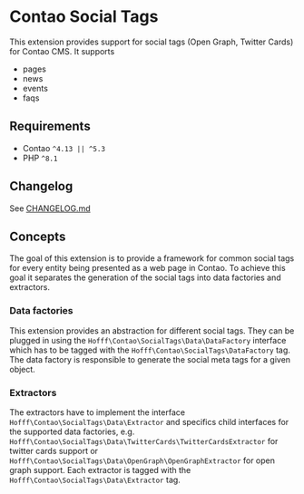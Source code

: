 
# Contao Social Tags

This extension provides support for social tags (Open Graph, Twitter Cards) for Contao CMS. It supports

- pages
- news
- events
- faqs

## Requirements

- Contao `^4.13 || ^5.3`
- PHP `^8.1`

## Changelog

See [CHANGELOG.md](CHANGELOG.md)

## Concepts

The goal of this extension is to provide a framework for common social tags for every entity being presented as a 
web page in Contao. To achieve this goal it separates the generation of the social tags into data factories and 
extractors.

### Data factories

This extension provides an abstraction for different social tags. They can be plugged in using the 
`Hofff\Contao\SocialTags\Data\DataFactory` interface which has to be tagged with the 
`Hofff\Contao\SocialTags\DataFactory` tag. The data factory is responsible to generate the social meta tags for a 
given object.

### Extractors

The extractors have to implement the interface `Hofff\Contao\SocialTags\Data\Extractor` and specifics child interfaces
for the supported data factories, e.g. `Hofff\Contao\SocialTags\Data\TwitterCards\TwitterCardsExtractor` for twitter
cards support or `Hofff\Contao\SocialTags\Data\OpenGraph\OpenGraphExtractor` for open graph support. Each extractor is
tagged with the `Hofff\Contao\SocialTags\Data\Extractor` tag.
